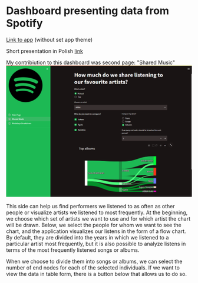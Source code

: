 # Dashboard presenting data from Spotify

[Link to app](https://agewa-twd-projekt2-appspotifymain-page-thu7r9.streamlit.app/) (without set app theme)

Short presentation in Polish
[link](https://github.com/MI2-Education/2023Z-DataVisualizationTechniques/blob/main/projects/project2/lepianka_maczka_osmalek/lepianka_maczka_osmalek.mp4)

My contribiution to this dashboard was second page: "Shared Music"
![image](https://github.com/Luki308/Spotify_Dashboard/blob/main/image.png?raw=true)

This side can help us find performers we listened to as often as other people or visualize artists we listened to most frequently. At the beginning, we choose which set of artists we want to use and for which artist the chart will be drawn. Below, we select the people for whom we want to see the chart, and the application visualizes our listens in the form of a flow chart. By default, they are divided into the years in which we listened to a particular artist most frequently, but it is also possible to analyze listens in terms of the most frequently listened songs or albums.

When we choose to divide them into songs or albums, we can select the number of end nodes for each of the selected individuals. If we want to view the data in table form, there is a button below that allows us to do so.


